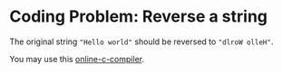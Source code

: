 # Coding Problem: Reverse a string

The original string `"Hello world"` should be reversed to `"dlroW olleH"`. 
 
You may use this [online-c-compiler](https://paiza.io/en/languages/online-c-compiler).